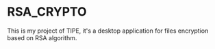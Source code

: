 # RSA_CRYPTO
This is my project of TIPE, it's a desktop application for files encryption based on RSA algorithm.
